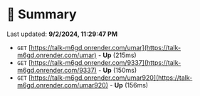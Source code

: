 # 📖 Summary
Last updated: **9/2/2024, 11:29:47 PM**

- `GET` [https://talk-m6gd.onrender.com/umar](https://talk-m6gd.onrender.com/umar) - **Up** (215ms)
- `GET` [https://talk-m6gd.onrender.com/9337](https://talk-m6gd.onrender.com/9337) - **Up** (150ms)
- `GET` [https://talk-m6gd.onrender.com/umar920](https://talk-m6gd.onrender.com/umar920) - **Up** (156ms)
